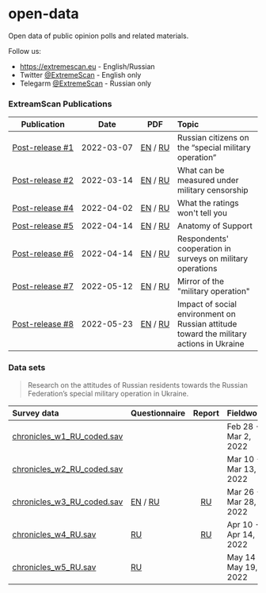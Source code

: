 # open-data

Open data of public opinion polls and related materials.

Follow us:

* https://extremescan.eu - English/Russian
* Twitter [@ExtremeScan](https://twitter.com/ExtremeScan) - English only
* Telegarm [@ExtremeScan](https://t.me/ExtremeScan) - Russian only

### ExtreamScan Publications

| Publication                                                                                                                                               | Date                    | PDF                                                                                                                      | Topic                                                                                    |
|-----------------------------------------------------------------------------------------------------------------------------------------------------------|-------------------------|--------------------------------------------------------------------------------------------------------------------------|:-----------------------------------------------------------------------------------------|
| <nobr>[Post-release #1](https://www.extremescan.eu/post/1-chronicles-athena-project)                                                              </nobr> | <nobr>2022-03-07</nobr> | <nobr>[EN](publications/ExtremeScan_Post-release_1_EN.pdf) / [RU](publications/ExtremeScan_Post-release_1_RU.pdf)</nobr> | Russian citizens on the “special military operation”                                     |
| <nobr>[Post-release #2](https://www.extremescan.eu/post/2-what-can-be-measured-under-military-censorship)                                         </nobr> | <nobr>2022-03-14</nobr> | <nobr>[EN](publications/ExtremeScan_Post-release_2_EN.pdf) / [RU](publications/ExtremeScan_Post-release_2_RU.pdf)</nobr> | What can be measured under military censorship                                           |
| <nobr>[Post-release #4](https://www.extremescan.eu/post/3-what-the-ratings-won-t-tell-you)                                                        </nobr> | <nobr>2022-04-02</nobr> | <nobr>[EN](publications/ExtremeScan_Post-release_4_EN.pdf) / [RU](publications/ExtremeScan_Post-release_4_RU.pdf)</nobr> | What the ratings won't tell you                                                          |
| <nobr>[Post-release #5](https://www.extremescan.eu/post/5-anatomy-of-support)                                                                     </nobr> | <nobr>2022-04-14</nobr> | <nobr>[EN](publications/ExtremeScan_Post-release_5_EN.pdf) / [RU](publications/ExtremeScan_Post-release_5_RU.pdf)</nobr> | Anatomy of Support                                                                       |
| <nobr>[Post-release #6](https://www.extremescan.eu/post/6-respondents-cooperation-in-surveys-on-military-operations)                              </nobr> | <nobr>2022-04-14</nobr> | <nobr>[EN](publications/ExtremeScan_Post-release_6_EN.pdf) / [RU](publications/ExtremeScan_Post-release_6_RU.pdf)</nobr> | Respondents' cooperation in surveys on military operations                               |
| <nobr>[Post-release #7](https://www.extremescan.eu/post/7-mirror-of-the-military-operation)                                                       </nobr> | <nobr>2022-05-12</nobr> | <nobr>[EN](publications/ExtremeScan_Post-release_7_EN.pdf) / [RU](publications/ExtremeScan_Post-release_7_RU.pdf)</nobr> | Mirror of the "military operation"                                                       |
| <nobr>[Post-release #8](https://www.extremescan.eu/post/8-impact-of-social-environment-on-russian-attitude-toward-the-military-actions-in-ukraine)</nobr> | <nobr>2022-05-23</nobr> | <nobr>[EN](publications/ExtremeScan_Post-release_8_EN.pdf) / [RU](publications/ExtremeScan_Post-release_8_RU.pdf)</nobr> | Impact of social environment on Russian attitude toward the military actions in Ukraine  |

### Data sets

> Research on the attitudes of Russian residents towards the Russian Federation’s special military operation in Ukraine.

| Survey data                                                                       | Questionnaire                                                                                                                     |                          Report                          | Fieldwork             | Source                                                 |
|:----------------------------------------------------------------------------------|:----------------------------------------------------------------------------------------------------------------------------------|:--------------------------------------------------------:|-----------------------|--------------------------------------------------------|
| [chronicles_w1_RU_coded.sav](data/chronicles/wave-1/chronicles_w1_RU_coded.sav)   |                                                                                                                                   |                                                          | Feb 28 - Mar 2, 2022  | [link](https://github.com/dorussianswantwar/research1) |
| [chronicles_w2_RU_coded.sav](data/chronicles/wave-2/chronicles_w2_RU_coded.sav)   |                                                                                                                                   |                                                          | Mar 10 - Mar 13, 2022 | [link](https://github.com/dorussianswantwar/research1) |
| [chronicles_w3_RU_coded.sav](data/chronicles/wave-3/chronicles_w3_RU_coded.sav)   | [EN](data/chronicles/wave-3/chronicles_w3_questionnaire_EN.pdf) / [RU](data/chronicles/wave-3/chronicles_w3_questionnaire_RU.pdf) | [RU](data/chronicles/wave-3/chronicles_w3_report_RU.pdf) | Mar 26 - Mar 28, 2022 | [link](https://github.com/dorussianswantwar/research1) |
| [chronicles_w4_RU.sav](data/chronicles/wave-4/chronicles_w4_RU.sav)               | [RU](data/chronicles/wave-4/chronicles_w4_questionnaire_RU.pdf)                                                                   | [RU](data/chronicles/wave-4/chronicles_w4_report_RU.pdf) | Apr 10 - Apr 14, 2022 | [link](https://github.com/dorussianswantwar/research1) |
| [chronicles_w5_RU.sav](data/chronicles/wave-5/chronicles_w5_RU.sav)               | [RU](data/chronicles/wave-5/chronicles_w5_questionnaire_RU.pdf)                                                                   |                                                          | May 14 - May 19, 2022 | [link](https://github.com/dorussianswantwar/research1) |

